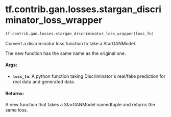 <div itemscope itemtype="http://developers.google.com/ReferenceObject">
<meta itemprop="name" content="tf.contrib.gan.losses.stargan_discriminator_loss_wrapper" />
<meta itemprop="path" content="Stable" />
</div>

# tf.contrib.gan.losses.stargan_discriminator_loss_wrapper

``` python
tf.contrib.gan.losses.stargan_discriminator_loss_wrapper(loss_fn)
```

Convert a discriminator loss function to take a StarGANModel.

The new function has the same name as the original one.

#### Args:

* <b>`loss_fn`</b>: A python function taking Discriminator's real/fake prediction for
    real data and generated data.


#### Returns:

A new function that takes a StarGANModel namedtuple and returns the same
loss.